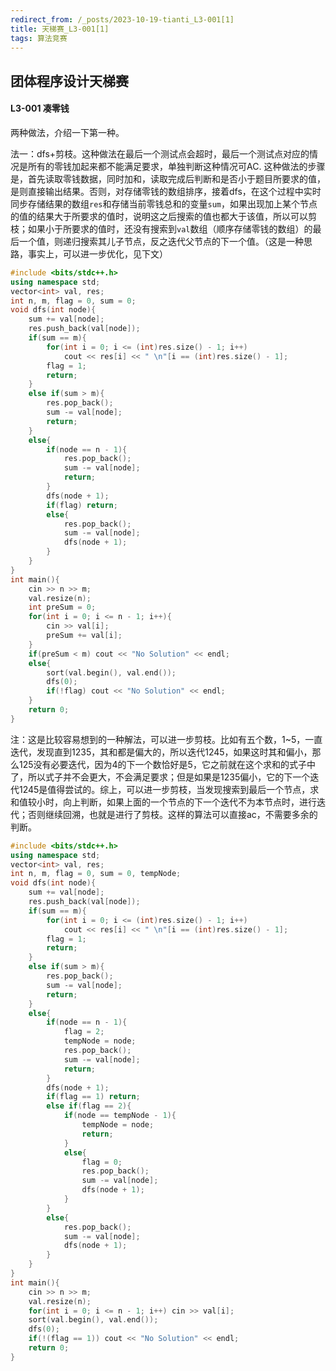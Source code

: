 ```yaml
---
redirect_from: /_posts/2023-10-19-tianti_L3-001[1]
title: 天梯赛_L3-001[1]
tags: 算法竞赛
---
```


## 团体程序设计天梯赛

#### L3-001 凑零钱

两种做法，介绍一下第一种。

法一：dfs+剪枝。这种做法在最后一个测试点会超时，最后一个测试点对应的情况是所有的零钱加起来都不能满足要求，单独判断这种情况可AC. 这种做法的步骤是，首先读取零钱数据，同时加和，读取完成后判断和是否小于题目所要求的值，是则直接输出结果。否则，对存储零钱的数组排序，接着dfs，在这个过程中实时同步存储结果的数组`res`和存储当前零钱总和的变量`sum`，如果出现加上某个节点的值的结果大于所要求的值时，说明这之后搜索的值也都大于该值，所以可以剪枝；如果小于所要求的值时，还没有搜索到`val`数组（顺序存储零钱的数组）的最后一个值，则递归搜索其儿子节点，反之迭代父节点的下一个值。（这是一种思路，事实上，可以进一步优化，见下文）

```cpp
#include <bits/stdc++.h>
using namespace std;
vector<int> val, res;
int n, m, flag = 0, sum = 0;
void dfs(int node){
    sum += val[node];
    res.push_back(val[node]);
    if(sum == m){
        for(int i = 0; i <= (int)res.size() - 1; i++)
            cout << res[i] << " \n"[i == (int)res.size() - 1];
        flag = 1;
        return;
    }
    else if(sum > m){
        res.pop_back();
        sum -= val[node];
        return;
    }
    else{
        if(node == n - 1){
            res.pop_back();
            sum -= val[node];
            return;
        }
        dfs(node + 1);
        if(flag) return;
        else{
            res.pop_back();
            sum -= val[node];
            dfs(node + 1);
        }
    }
}
int main(){
    cin >> n >> m;
    val.resize(n);
    int preSum = 0;
    for(int i = 0; i <= n - 1; i++){
        cin >> val[i];
        preSum += val[i];
    }
    if(preSum < m) cout << "No Solution" << endl;
    else{
        sort(val.begin(), val.end());
        dfs(0);
        if(!flag) cout << "No Solution" << endl;
    }
    return 0;
}
```

注：这是比较容易想到的一种解法，可以进一步剪枝。比如有五个数，1~5，一直迭代，发现直到1235，其和都是偏大的，所以迭代1245，如果这时其和偏小，那么125没有必要迭代，因为4的下一个数恰好是5，它之前就在这个求和的式子中了，所以式子并不会更大，不会满足要求；但是如果是1235偏小，它的下一个迭代1245是值得尝试的。综上，可以进一步剪枝，当发现搜索到最后一个节点，求和值较小时，向上判断，如果上面的一个节点的下一个迭代不为本节点时，进行迭代；否则继续回溯，也就是进行了剪枝。这样的算法可以直接ac，不需要多余的判断。

```cpp
#include <bits/stdc++.h>
using namespace std;
vector<int> val, res;
int n, m, flag = 0, sum = 0, tempNode;
void dfs(int node){
    sum += val[node];
    res.push_back(val[node]);
    if(sum == m){
        for(int i = 0; i <= (int)res.size() - 1; i++)
            cout << res[i] << " \n"[i == (int)res.size() - 1];
        flag = 1;
        return;
    }
    else if(sum > m){
        res.pop_back();
        sum -= val[node];
        return;
    }
    else{
        if(node == n - 1){
            flag = 2;
            tempNode = node;
            res.pop_back();
            sum -= val[node];
            return;
        }
        dfs(node + 1);
        if(flag == 1) return;
        else if(flag == 2){
            if(node == tempNode - 1){
                tempNode = node;
                return;
            }
            else{
                flag = 0;
                res.pop_back();
                sum -= val[node];
                dfs(node + 1);
            }
        }
        else{
            res.pop_back();
            sum -= val[node];
            dfs(node + 1);
        }
    }
}
int main(){
    cin >> n >> m;
    val.resize(n);
    for(int i = 0; i <= n - 1; i++) cin >> val[i];
    sort(val.begin(), val.end());
    dfs(0);
    if(!(flag == 1)) cout << "No Solution" << endl;
    return 0;
}
```